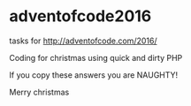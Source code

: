# adventofcode2016
tasks for http://adventofcode.com/2016/

Coding for christmas using quick and dirty PHP

If you copy these answers you are NAUGHTY!

Merry christmas